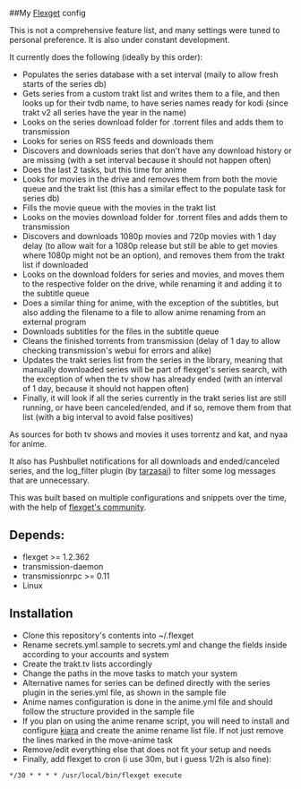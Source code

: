 ##My [Flexget](https://github.com/Flexget/Flexget) config

This is not a comprehensive feature list, and many settings were tuned to personal preference. It is also under constant development.

It currently does the following (ideally by this order):
* Populates the series database with a set interval (maily to allow fresh starts of the series db)
* Gets series from a custom trakt list and writes them to a file, and then looks up for their tvdb name, to have series names ready for kodi (since trakt v2 all series have the year in the name)
* Looks on the series download folder for .torrent files and adds them to transmission
* Looks for series on RSS feeds and downloads them
* Discovers and downloads series that don't have any download history or are missing (with a set interval because it should not happen often)
* Does the last 2 tasks, but this time for anime
* Looks for movies in the drive and removes them from both the movie queue and the trakt list (this has a similar effect to the populate task for series db)
* Fills the movie queue with the movies in the trakt list
* Looks on the movies download folder for .torrent files and adds them to transmission
* Discovers and downloads 1080p movies and 720p movies with 1 day delay (to allow wait for a 1080p release but still be able to get movies where 1080p might not be an option), and removes them from the trakt list if downloaded
* Looks on the download folders for series and movies, and moves them to the respective folder on the drive, while renaming it and adding it to the subtitle queue
* Does a similar thing for anime, with the exception of the subtitles, but also adding the filename to a file to allow anime renaming from an external program
* Downloads subtitles for the files in the subtitle queue
* Cleans the finished torrents from transmission (delay of 1 day to allow checking transmission's webui for errors and alike)
* Updates the trakt series list from the series in the library, meaning that manually downloaded series will be part of flexget's series search, with the exception of when the tv show has already ended (with an interval of 1 day, because it should not happen often)
* Finally, it will look if all the series currently in the trakt series list are still running, or have been canceled/ended, and if so, remove them from that list (with a big interval to avoid false positives)

As sources for both tv shows and movies it uses torrentz and kat, and nyaa for anime.

It also has Pushbullet notifications for all downloads and ended/canceled series, and the log_filter plugin (by [tarzasai](https://github.com/tarzasai/.flexget)) to filter some log messages that are unnecessary.

This was built based on multiple configurations and snippets over the time, with the help of [flexget's community](http://discuss.flexget.com/).


Depends:
--------

* flexget >= 1.2.362
* transmission-daemon
* transmissionrpc >= 0.11
* Linux


Installation
------------

* Clone this repository's contents into ~/.flexget
* Rename secrets.yml.sample to secrets.yml and change the fields inside according to your accounts and system
* Create the trakt.tv lists accordingly
* Change the paths in the move tasks to match your system
* Alternative names for series can be defined directly with the series plugin in the series.yml file, as shown in the sample file
* Anime names configuration is done in the anime.yml file and should follow the structure provided in the sample file
* If you plan on using the anime rename script, you will need to install and configure [kiara](https://github.com/jonybat/kiara/) and create the anime rename list file. If not just remove the lines marked in the move-anime task
* Remove/edit everything else that does not fit your setup and needs
* Finally, add flexget to cron (i use 30m, but i guess 1/2h is also fine):

`*/30 * * * * /usr/local/bin/flexget execute`
